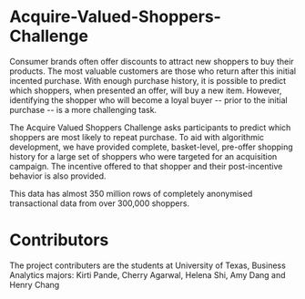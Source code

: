 # Acquire-Valued-Shoppers-Challenge

Consumer brands often offer discounts to attract new shoppers to buy their products. The most valuable customers are those who return after this initial incented purchase.  With enough purchase history, it is possible to predict which shoppers, when presented an offer, will buy a new item. However, identifying the shopper who will become a loyal buyer -- prior to the initial purchase -- is a more challenging task.

The Acquire Valued Shoppers Challenge asks participants to predict which shoppers are most likely to repeat purchase. To aid with algorithmic development, we have provided complete, basket-level, pre-offer shopping history for a large set of shoppers who were targeted for an acquisition campaign. The incentive offered to that shopper and their post-incentive behavior is also provided.

This data has almost 350 million rows of completely anonymised transactional data from over 300,000 shoppers. 

# Contributors
The project contributers are the students at University of Texas, Business Analytics majors: Kirti Pande, Cherry Agarwal, Helena Shi, Amy Dang and Henry Chang

